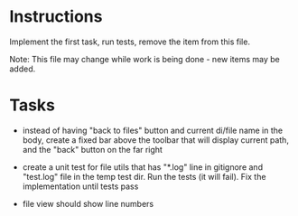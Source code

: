 # Instructions

Implement the first task, run tests, remove the item from this file.

Note: This file may change while work is being done - new items may be added.

# Tasks

- instead of having "back to files" button and current di/file name in the body, create a fixed bar above the toolbar that will display current path, and the "back" button on the far right

- create a unit test for file utils that has "\*.log" line in gitignore and "test.log" file in the temp test dir. Run the tests (it will fail). Fix the implementation until tests pass

- file view should show line numbers
